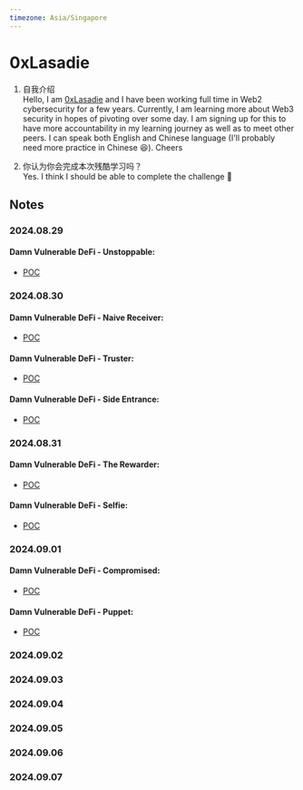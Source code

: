 ```yaml
---
timezone: Asia/Singapore
---
```


# 0xLasadie

1. 自我介绍  
   Hello, I am [0xLasadie](https://x.com/0xlasadie) and I have been working full time in Web2 cybersecurity for a few years. Currently, I am learning more about Web3 security in hopes of pivoting over some day. I am signing up for this to have more accountability in my learning journey as well as to meet other peers. I can speak both English and Chinese language (I'll probably need more practice in Chinese 😆). Cheers
   
3. 你认为你会完成本次残酷学习吗？  
   Yes. I think I should be able to complete the challenge 💪

## Notes

<!-- Content_START -->

### 2024.08.29
#### Damn Vulnerable DeFi - Unstoppable:
- [POC](./Writeup/0xLasadie/damnvulnerabledefi/unstoppable.md)

### 2024.08.30
#### Damn Vulnerable DeFi - Naive Receiver:
- [POC](./Writeup/0xLasadie/damnvulnerabledefi/naive-receiver.md)

#### Damn Vulnerable DeFi - Truster:
- [POC](./Writeup/0xLasadie/damnvulnerabledefi/truster.md)

#### Damn Vulnerable DeFi - Side Entrance:
- [POC](./Writeup/0xLasadie/damnvulnerabledefi/side-entrance.md)


### 2024.08.31
#### Damn Vulnerable DeFi - The Rewarder:
- [POC]()

#### Damn Vulnerable DeFi - Selfie:
- [POC]()

### 2024.09.01
#### Damn Vulnerable DeFi - Compromised:
- [POC]()

#### Damn Vulnerable DeFi - Puppet:
- [POC]()

### 2024.09.02

### 2024.09.03

### 2024.09.04

### 2024.09.05

### 2024.09.06

### 2024.09.07
<!-- Content_END -->
